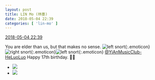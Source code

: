 ```yaml
---
layout: post
title: LIN Mo (林墨)
date: 2018-05-04 22:39
categories: [ 'lin-mo' ]
---
```


<div class="weibo-info">
  <a href="https://weibo.com/6108312042/Gf8Jo5vuz">2018-05-04 22:39</a>
</div>

You are elder than us, but that makes no sense. ![left snort](https://img.t.sinajs.cn/t4/appstyle/expression/ext/normal/43/2018new_zuohengheng_org.png){:.emoticon}![right snort](https://img.t.sinajs.cn/t4/appstyle/expression/ext/normal/c1/2018new_youhengheng_org.png){:.emoticon}![left snort](https://img.t.sinajs.cn/t4/appstyle/expression/ext/normal/43/2018new_zuohengheng_org.png){:.emoticon} [@YiAnMusicClub-HeLuoLuo](https://weibo.com/u/6117570574) Happy 17th birthday. 🎁🎂

<!-- more -->

<ul class="weibo-pic-list-1">
  <li class="weibo-pic">
    <a href="https://wx4.sinaimg.cn/mw690/006FnQZYly1fqzoqhkh40j30dc0hsgua.jpg"><img src="https://wx4.sinaimg.cn/thumb150/006FnQZYly1fqzoqhkh40j30dc0hsgua.jpg"/></a>
  </li>
  <li class="weibo-pic">
    <a href="https://wx4.sinaimg.cn/mw690/006FnQZYly1fqzoqdqicsj30dc0hsaji.jpg"><img src="https://wx4.sinaimg.cn/thumb150/006FnQZYly1fqzoqdqicsj30dc0hsaji.jpg"/></a>
  </li>
</ul>
